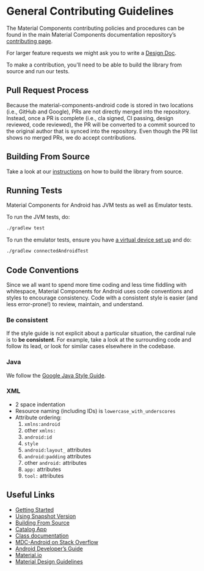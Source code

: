<!--docs:
title: "Contributing"
layout: landing
section: docs
path: /docs/contributing/
-->

# General Contributing Guidelines

The Material Components contributing policies and procedures can be found in the
main Material Components documentation repository’s
[contributing page](https://github.com/material-components/material-components/blob/develop/CONTRIBUTING.md).

For larger feature requests we might ask you to write a
[Design Doc](https://docs.google.com/document/d/1ISW8sVEQpAs1X-pQ0zf2q3Sbz5NRS8jfjs-jnjo9iWk/edit).

To make a contribution, you'll need to be able to build the library from source
and run our tests.

## Pull Request Process

Because the material-components-android code is stored in two locations (i.e.,
GitHub and Google), PRs are not directly merged into the repository. Instead,
once a PR is complete (i.e., cla signed, CI passing, design reviewed, code
reviewed), the PR will be converted to a commit sourced to the original author
that is synced into the repository. Even though the PR list shows no merged PRs,
we do accept contributions.

## Building From Source

Take a look at our [instructions](building-from-source.md) on how to build the
library from source.

## Running Tests

Material Components for Android has JVM tests as well as Emulator tests.

To run the JVM tests, do:

```sh
./gradlew test
```

To run the emulator tests, ensure you have
[a virtual device set up](https://developer.android.com/studio/run/managing-avds.html)
and do:

```sh
./gradlew connectedAndroidTest
```

## Code Conventions

Since we all want to spend more time coding and less time fiddling with
whitespace, Material Components for Android uses code conventions and styles to
encourage consistency. Code with a consistent style is easier (and less
error-prone!) to review, maintain, and understand.

### Be consistent

If the style guide is not explicit about a particular situation, the cardinal
rule is to **be consistent**. For example, take a look at the surrounding code
and follow its lead, or look for similar cases elsewhere in the codebase.

### Java

We follow the
[Google Java Style Guide](https://google.github.io/styleguide/javaguide.html).

### XML

-   2 space indentation
-   Resource naming (including IDs) is `lowercase_with_underscores`
-   Attribute ordering:
    1.  `xmlns:android`
    2.  other `xmlns:`
    3.  `android:id`
    4.  `style`
    5.  `android:layout_` attributes
    6.  `android:padding` attributes
    7.  other `android:` attributes
    8.  `app:` attributes
    9.  `tool:` attributes

## Useful Links

-   [Getting Started](getting-started.md)
-   [Using Snapshot Version](using-snapshot-version.md)
-   [Building From Source](building-from-source.md)
-   [Catalog App](catalog-app.md)
-   [Class documentation](https://developer.android.com/reference/com/google/android/material/classes)
-   [MDC-Android on Stack Overflow](https://www.stackoverflow.com/questions/tagged/material-components+android)
-   [Android Developer’s Guide](https://developer.android.com/training/material/index.html)
-   [Material.io](https://www.material.io)
-   [Material Design Guidelines](https://material.google.com)
